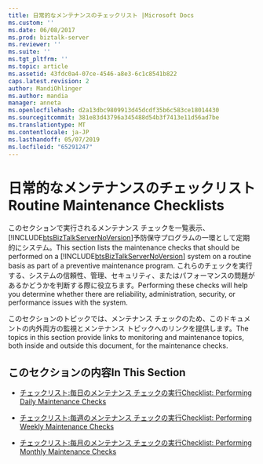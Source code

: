 ```yaml
---
title: 日常的なメンテナンスのチェックリスト |Microsoft Docs
ms.custom: ''
ms.date: 06/08/2017
ms.prod: biztalk-server
ms.reviewer: ''
ms.suite: ''
ms.tgt_pltfrm: ''
ms.topic: article
ms.assetid: 43fdc0a4-07ce-4546-a8e3-6c1c8541b822
caps.latest.revision: 2
author: MandiOhlinger
ms.author: mandia
manager: anneta
ms.openlocfilehash: d2a13dbc9809913d45dcdf35b6c583ce18014430
ms.sourcegitcommit: 381e83d43796a345488d54b3f7413e11d56ad7be
ms.translationtype: MT
ms.contentlocale: ja-JP
ms.lasthandoff: 05/07/2019
ms.locfileid: "65291247"
---
```

# <a name="routine-maintenance-checklists"></a><span data-ttu-id="42167-102">日常的なメンテナンスのチェックリスト</span><span class="sxs-lookup"><span data-stu-id="42167-102">Routine Maintenance Checklists</span></span>
<span data-ttu-id="42167-103">このセクションで実行されるメンテナンス チェックを一覧表示、[!INCLUDE[btsBizTalkServerNoVersion](../includes/btsbiztalkservernoversion-md.md)]予防保守プログラムの一環として定期的にシステム。</span><span class="sxs-lookup"><span data-stu-id="42167-103">This section lists the maintenance checks that should be performed on a [!INCLUDE[btsBizTalkServerNoVersion](../includes/btsbiztalkservernoversion-md.md)] system on a routine basis as part of a preventive maintenance program.</span></span> <span data-ttu-id="42167-104">これらのチェックを実行する、システムの信頼性、管理、セキュリティ、またはパフォーマンスの問題があるかどうかを判断する際に役立ちます。</span><span class="sxs-lookup"><span data-stu-id="42167-104">Performing these checks will help you determine whether there are reliability, administration, security, or performance issues with the system.</span></span>  
  
 <span data-ttu-id="42167-105">このセクションのトピックでは、メンテナンス チェックのため、このドキュメントの内外両方の監視とメンテナンス トピックへのリンクを提供します。</span><span class="sxs-lookup"><span data-stu-id="42167-105">The topics in this section provide links to monitoring and maintenance topics, both inside and outside this document, for the maintenance checks.</span></span>  
  
## <a name="in-this-section"></a><span data-ttu-id="42167-106">このセクションの内容</span><span class="sxs-lookup"><span data-stu-id="42167-106">In This Section</span></span>  
  
-   [<span data-ttu-id="42167-107">チェックリスト:毎日のメンテナンス チェックの実行</span><span class="sxs-lookup"><span data-stu-id="42167-107">Checklist: Performing Daily Maintenance Checks</span></span>](../technical-guides/checklist-performing-daily-maintenance-checks.md)  
  
-   [<span data-ttu-id="42167-108">チェックリスト:毎週のメンテナンス チェックの実行</span><span class="sxs-lookup"><span data-stu-id="42167-108">Checklist: Performing Weekly Maintenance Checks</span></span>](../technical-guides/checklist-performing-weekly-maintenance-checks.md)  
  
-   [<span data-ttu-id="42167-109">チェックリスト:毎月のメンテナンス チェックの実行</span><span class="sxs-lookup"><span data-stu-id="42167-109">Checklist: Performing Monthly Maintenance Checks</span></span>](../technical-guides/checklist-performing-monthly-maintenance-checks.md)